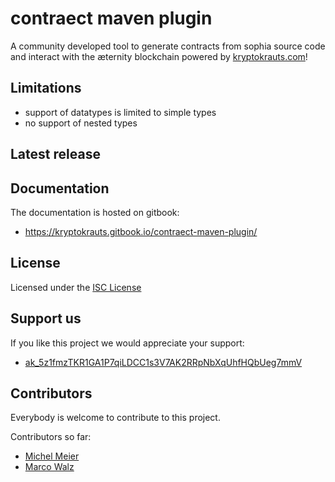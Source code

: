 # contraect maven plugin
A community developed tool to generate contracts from sophia source code and interact with the æternity blockchain powered by [kryptokrauts.com](https://kryptokrauts.com)!

## Limitations
- support of datatypes is limited to simple types
- no support of nested types

## Latest release
 

## Documentation
The documentation is hosted on gitbook:
- https://kryptokrauts.gitbook.io/contraect-maven-plugin/

## License

Licensed under the [ISC License](LICENSE)

## Support us

If you like this project we would appreciate your support:

- [ak_5z1fmzTKR1GA1P7qiLDCC1s3V7AK2RRpNbXqUhfHQbUeg7mmV](https://explorer.aepps.com/#/account/ak_5z1fmzTKR1GA1P7qiLDCC1s3V7AK2RRpNbXqUhfHQbUeg7mmV)

## Contributors

Everybody is welcome to contribute to this project.

Contributors so far:
- [Michel Meier](https://github.com/mitch-lbw)
- [Marco Walz](https://github.com/marc0olo)
